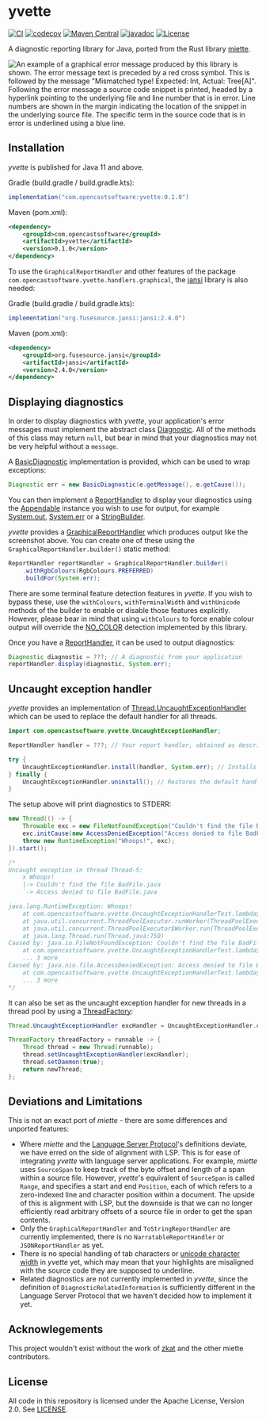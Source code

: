 # yvette

[![CI](https://github.com/opencastsoftware/yvette/actions/workflows/ci.yml/badge.svg)](https://github.com/opencastsoftware/yvette/actions/workflows/ci.yml)
[![codecov](https://codecov.io/gh/opencastsoftware/yvette/branch/main/graph/badge.svg?token=JHVF151VM1)](https://codecov.io/gh/opencastsoftware/yvette)
[![Maven Central](https://img.shields.io/maven-central/v/com.opencastsoftware/yvette)](https://search.maven.org/search?q=g%3Acom.opencastsoftware+AND+a%3Ayvette)
[![javadoc](https://javadoc.io/badge2/com.opencastsoftware/yvette/javadoc.svg)](https://javadoc.io/doc/com.opencastsoftware/yvette)
[![License](https://img.shields.io/github/license/opencastsoftware/yvette?color=blue)](https://spdx.org/licenses/Apache-2.0.html)

A diagnostic reporting library for Java, ported from the Rust library [miette](https://github.com/zkat/miette).

![An example of a graphical error message produced by this library is shown. The error message text is preceded by a red cross symbol. This is followed by the message "Mismatched type! Expected: Int, Actual: Tree\[A\]". Following the error message a source code snippet is printed, headed by a hyperlink pointing to the underlying file and line number that is in error. Line numbers are shown in the margin indicating the location of the snippet in the underlying source file. The specific term in the source code that is in error is underlined using a blue line.](./images/example-report.png)

## Installation

*yvette* is published for Java 11 and above.

Gradle (build.gradle / build.gradle.kts):
```groovy
implementation("com.opencastsoftware:yvette:0.1.0")
```

Maven (pom.xml):
```xml
<dependency>
    <groupId>com.opencastsoftware</groupId>
    <artifactId>yvette</artifactId>
    <version>0.1.0</version>
</dependency>
```

To use the `GraphicalReportHandler` and other features of the package `com.opencastsoftware.yvette.handlers.graphical`, the [jansi](https://github.com/fusesource/jansi) library is also needed:

Gradle (build.gradle / build.gradle.kts):
```groovy
implementation("org.fusesource.jansi:jansi:2.4.0")
```

Maven (pom.xml):
```xml
<dependency>
    <groupId>org.fusesource.jansi</groupId>
    <artifactId>jansi</artifactId>
    <version>2.4.0</version>
</dependency>
```

## Displaying diagnostics

In order to display diagnostics with *yvette*, your application's error messages must implement the abstract class [Diagnostic](./src/main/java/com/opencastsoftware/yvette/Diagnostic.java). All of the methods of this class may return `null`, but bear in mind that your diagnostics may not be very helpful without a `message`.

A [BasicDiagnostic](./src/main/java/com/opencastsoftware/yvette/BasicDiagnostic.java) implementation is provided, which can be used to wrap exceptions:

```java
Diagnostic err = new BasicDiagnostic(e.getMessage(), e.getCause());
```

You can then implement a [ReportHandler](./src/main/java/com/opencastsoftware/yvette/handlers/ReportHandler.java) to display your diagnostics using the [Appendable](https://docs.oracle.com/javase/8/docs/api/java/lang/Appendable.html) instance you wish to use for output, for example [System.out](https://docs.oracle.com/javase/8/docs/api/java/lang/System.html#out), [System.err](https://docs.oracle.com/javase/8/docs/api/java/lang/System.html#err) or a [StringBuilder](https://docs.oracle.com/javase/8/docs/api/java/lang/StringBuilder.html).

*yvette* provides a [GraphicalReportHandler](./src/main/java/com/opencastsoftware/yvette/handlers/graphical/GraphicalReportHandler.java) which produces output like the screenshot above. You can create one of these using the `GraphicalReportHandler.builder()` static method:

```java
ReportHandler reportHandler = GraphicalReportHandler.builder()
    .withRgbColours(RgbColours.PREFERRED)
    .buildFor(System.err);
```

There are some terminal feature detection features in *yvette*. If you wish to bypass these, use the `withColours`, `withTerminalWidth` and `withUnicode` methods of the builder to enable or disable those features explicitly. However, please bear in mind that using `withColours` to force enable colour output will override the [NO_COLOR](https://no-color.org/) detection implemented by this library.

Once you have a [ReportHandler](./src/main/java/com/opencastsoftware/yvette/handlers/ReportHandler.java), it can be used to output diagnostics:

```java
Diagnostic diagnostic = ???; // A diagnostic from your application
reportHandler.display(diagnostic, System.err);
```

## Uncaught exception handler

*yvette* provides an implementation of [Thread.UncaughtExceptionHandler](https://docs.oracle.com/javase/8/docs/api/java/lang/Thread.UncaughtExceptionHandler.html) which can be used to replace the default handler for all threads.

```java
import com.opencastsoftware.yvette.UncaughtExceptionHandler;

ReportHandler handler = ???; // Your report handler, obtained as described above

try {
    UncaughtExceptionHandler.install(handler, System.err); // Installs the new handler
} finally {
    UncaughtExceptionHandler.uninstall(); // Restores the default handler
}
```

The setup above will print diagnostics to STDERR:

```java
new Thread(() -> {
    Throwable exc = new FileNotFoundException("Couldn't find the file BadFile.java");
    exc.initCause(new AccessDeniedException("Access denied to file BadFile.java"));
    throw new RuntimeException("Whoops!", exc);
}).start();

/*
Uncaught exception in thread Thread-5:
    x Whoops!
    |-> Couldn't find the file BadFile.java
    `-> Access denied to file BadFile.java

java.lang.RuntimeException: Whoops!
    at com.opencastsoftware.yvette.UncaughtExceptionHandlerTest.lambda$replacesThreadPoolHandler$2(UncaughtExceptionHandlerTest.java:87)
    at java.util.concurrent.ThreadPoolExecutor.runWorker(ThreadPoolExecutor.java:1149)
    at java.util.concurrent.ThreadPoolExecutor$Worker.run(ThreadPoolExecutor.java:624)
    at java.lang.Thread.run(Thread.java:750)
Caused by: java.io.FileNotFoundException: Couldn't find the file BadFile.java
    at com.opencastsoftware.yvette.UncaughtExceptionHandlerTest.lambda$replacesThreadPoolHandler$2(UncaughtExceptionHandlerTest.java:85)
    ... 3 more
Caused by: java.nio.file.AccessDeniedException: Access denied to file BadFile.java
    at com.opencastsoftware.yvette.UncaughtExceptionHandlerTest.lambda$replacesThreadPoolHandler$2(UncaughtExceptionHandlerTest.java:86)
    ... 3 more
*/
```

It can also be set as the uncaught exception handler for new threads in a thread pool by using a [ThreadFactory](https://docs.oracle.com/javase/8/docs/api/java/util/concurrent/ThreadFactory.html):

```java
Thread.UncaughtExceptionHandler excHandler = UncaughtExceptionHandler.create(handler, System.err);

ThreadFactory threadFactory = runnable -> {
    Thread thread = new Thread(runnable);
    thread.setUncaughtExceptionHandler(excHandler);
    thread.setDaemon(true);
    return newThread;
};
```

## Deviations and Limitations

This is not an exact port of *miette* - there are some differences and unported features:

* Where *miette* and the [Language Server Protocol](https://microsoft.github.io/language-server-protocol/)'s definitions deviate, we have erred on the side of alignment with LSP. This is for ease of integrating *yvette* with language server applications. For example, *miette* uses `SourceSpan` to keep track of the byte offset and length of a span within a source file. However, *yvette*'s equivalent of `SourceSpan` is called `Range`, and specifies a start and end `Position`, each of which refers to a zero-indexed line and character position within a document. The upside of this is alignment with LSP, but the downside is that we can no longer efficiently read arbitrary offsets of a source file in order to get the span contents.
* Only the `GraphicalReportHandler` and `ToStringReportHandler` are currently implemented, there is no `NarratableReportHandler` or `JSONReportHandler` as yet.
* There is no special handling of tab characters or [unicode character width](https://crates.io/crates/unicode-width) in *yvette* yet, which may mean that your highlights are misaligned with the source code they are supposed to underline.
* Related diagnostics are not currently implemented in *yvette*, since the definition of `DiagnosticRelatedInformation` is sufficiently different in the Language Server Protocol that we haven't decided how to implement it yet.

## Acknowlegements

This project wouldn't exist without the work of [zkat](https://github.com/zkat) and the other miette contributors.

## License

All code in this repository is licensed under the Apache License, Version 2.0. See [LICENSE](./LICENSE).